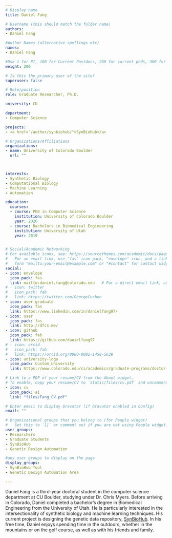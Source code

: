 ```yaml
---
# Display name
title: Daniel Fang

# Username (this should match the folder name)
authors:
- Daniel Fang

#Author Names (alternative spellings etc)
names:
- Daniel Fang

#Use 1 for PI, 100 for Current Postdocs, 200 for current phds, 300 for current masters, 400 for current undergrads, 800 for alum postdocs, 810 for alum phds, 820 for alum masters, and 830 for alum undergrads, 900 for tools, 1000 for projects, 900 for tools, 1000 for projects
weight: 200

# Is this the primary user of the site?
superuser: false

# Role/position
role: Graduate Researcher, Ph.D.

university: CU

department:
- Computer Science

projects:
- <a href="/author/synbiohub/">SynBioHub</a>

# Organizations/Affiliations
organizations:
- name: University of Colorado Boulder
  url: ""



interests:
- Synthetic Biology
- Computational Biology
- Machine Learning
- Automation

education:
  courses:
  - course: PhD in Computer Science
    institution: University of Colorado Boulder
    year: 2026
  - course: Bachelors in Biomedical Engineering
    institution: University of Utah
    year: 2019


# Social/Academic Networking
# For available icons, see: https://sourcethemes.com/academic/docs/page-builder/#icons
#   For an email link, use "fas" icon pack, "envelope" icon, and a link in the
#   form "mailto:your-email@example.com" or "#contact" for contact widget.
social:
- icon: envelope
  icon_pack: fas
  link: mailto:daniel.fang@colorado.edu   # For a direct email link, use "mailto:test@example.org".
# - icon: twitter
#   icon_pack: fab
#   link: https://twitter.com/GeorgeCushen
- icon: user-graduate
  icon_pack: fas
  link: https://www.linkedin.com/in/danielfang97/
- icon: user
  icon_pack: fas
  link: http://dfcs.me/
- icon: github
  icon_pack: fab
  link: https://github.com/danielfang97
# - icon: orcid
#   icon_pack: fab
#   link: https://orcid.org/0000-0002-1450-5638
- icon: university-logo
  icon_pack: Custom_University
  link: https://www.colorado.edu/cs/academics/graduate-programs/doctor-philosophy

# Link to a PDF of your resume/CV from the About widget.
# To enable, copy your resume/CV to `static/files/cv.pdf` and uncomment the lines below.
- icon: cv
  icon_pack: ai
  link: "files/Fang_CV.pdf"

# Enter email to display Gravatar (if Gravatar enabled in Config)
email: ""

# Organizational groups that you belong to (for People widget)
#   Set this to `[]` or comment out if you are not using People widget.
user_groups:
- Researchers
- Graduate Students
- SynBioHub
- Genetic Design Automation

#any user groups to display on the page
display_groups:
- SynBioHub Tool
- Genetic Design Automation Area

---
```


Daniel Fang is a third-year doctoral student in the computer science department at CU Boulder, studying under Dr. Chris Myers. Before arriving in Colorado, Daniel completed a bachelor’s degree in Biomedical Engineering from the University of Utah. He is particularly interested in the intersectionality of synthetic biology and machine learning techniques. His current project is designing the genetic data repository, [SynBioHub](/author/synbiohub/). In his free time, Daniel enjoys spending time in the outdoors, whether in the mountains or on the golf course, as well as with his friends and family.

